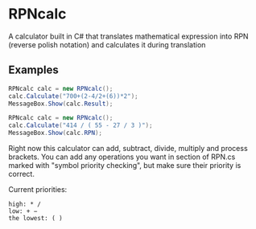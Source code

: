 # RPNcalc
A calculator built in C# that translates mathematical expression into RPN (reverse polish notation) and calculates it during translation

## Examples
```csharp
RPNcalc calc = new RPNcalc();
calc.Calculate("700+(2-4/2+(6))*2");
MessageBox.Show(calc.Result);
```
```csharp
RPNcalc calc = new RPNcalc();
calc.Calculate("414 / ( 55 - 27 / 3 )");
MessageBox.Show(calc.RPN);
```

Right now this calculator can add, subtract, divide, multiply and process brackets. 
You can add any operations you want in section of RPN.cs marked with "symbol priority checking", but make sure their priority is correct.

Current priorities:
```
high: * /
low: + −
the lowest: ( )
```

